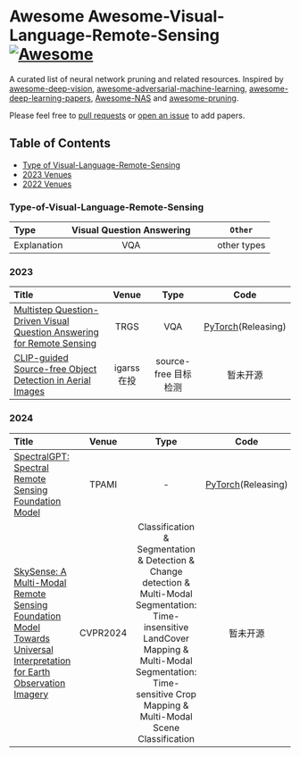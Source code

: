 # Awesome Awesome-Visual-Language-Remote-Sensing [![Awesome](https://awesome.re/badge.svg)](https://awesome.re)

A curated list of neural network pruning and related resources. Inspired by [awesome-deep-vision](https://github.com/kjw0612/awesome-deep-vision), [awesome-adversarial-machine-learning](https://github.com/yenchenlin/awesome-adversarial-machine-learning), [awesome-deep-learning-papers](https://github.com/terryum/awesome-deep-learning-papers), [Awesome-NAS](https://github.com/D-X-Y/Awesome-NAS) and [awesome-pruning](https://github.com/he-y/Awesome-Pruning).

Please feel free to [pull requests](https://github.com/icey-zhang/Awesome-Visual-Language-Remote-Sensing/pulls) or [open an issue](https://github.com/icey-zhang/Awesome-Visual-Language-Remote-Sensing/issues) to add papers.

## Table of Contents

- [Type of Visual-Language-Remote-Sensing](#Type-of-Visual-Language-Remote-Sensing)
- [2023 Venues](#2023)
- [2022 Venues](#2022)

### Type-of-Visual-Language-Remote-Sensing

| Type        | Visual Question Answering |                  |               | `Other`     |
|:----------- |:--------------:|:--------------:|:----------------:|:-----------:|
| Explanation |          VQA   |                |                  | other types |

### 2023
| Title                                                                                                                            | Venue | Type    | Code |
|:-------------------------------------------------------------------------------------------------------------------------------- |:-----:|:-------:|:----:|
| [Multistep Question-Driven Visual Question Answering for Remote Sensing](https://ieeexplore.ieee.org/document/10242124)          | TRGS  |   VQA   | [PyTorch](https://github.com/MeimeiZhang-data/MQVQA)(Releasing) |
| [CLIP-guided Source-free Object Detection in Aerial Images](https://arxiv.org/abs/2401.05168) |igarss在投| source-free 目标检测|暂未开源|

### 2024
| Title                                                                                                                            | Venue | Type    | Code |
|:-------------------------------------------------------------------------------------------------------------------------------- |:-----:|:-------:|:----:|
| [SpectralGPT: Spectral Remote Sensing Foundation Model](https://arxiv.org/abs/2311.07113)          | TPAMI  |   -   | [PyTorch](https://github.com/danfenghong/IEEE_TPAMI_SpectralGPT)(Releasing) |
| [SkySense: A Multi-Modal Remote Sensing Foundation Model Towards Universal Interpretation for Earth Observation Imagery](https://arxiv.org/abs/2312.10115)          | CVPR2024  |   Classification & Segmentation & Detection & Change detection & Multi-Modal Segmentation: Time-insensitive LandCover Mapping & Multi-Modal Segmentation: Time-sensitive Crop Mapping & Multi-Modal Scene Classification   | 暂未开源 |

